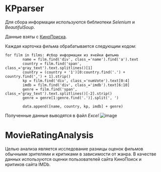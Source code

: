 # KPparser

Для сбора информации используются библиотеки _Selenium_ и _BeautifulSoup_.

Данные взяты с [КиноПоиска](https://www.kinopoisk.ru/top/navigator/m_act[rating]/1.1%3A/m_act[ex_rating]/1.1%3A/m_act[is_film]/on/m_act[is_mult]/on/order/rating/perpage/200/#results).

Каждая карточка фильма обрабатывается следующим кодом:

    for film in films: #сбор информации из ячейки фильма  
            name = film.find('div', class_='name').find('a').text
            country = film.find('span', class_='gray_text').text.splitlines()[1]
            country = (country + '1')[0:country.find('.') + country.find(',') + 1].strip()
            kp = film.find('div', class_='numVote').text[0:4]
            imdb = film.find('div', class_='imdb').text[6:10]
            genre = film.find('span', class_='gray_text').text.splitlines()[-2].strip()
            genre = genre[1:genre.find('.')].split(', ')

            data.append([name, country, kp, imdb] + genre)


Полученные данные выводятся в файл _Excel_
![image](https://user-images.githubusercontent.com/103055346/162056707-931380ab-0792-4112-b439-60fe5a2e3916.png)


# MovieRatingAnalysis

Целью анализа является исследование разницы оценок фильмов обычными зрителями и критиками в зависимости от жанра. В качестве данных используются оценки пользователей сайта КиноПоиск и критиков сайта IMDb.
